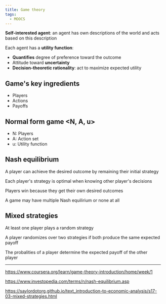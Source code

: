 ```yaml
---
title: Game theory
tags:
  - MOOCS
---
```


**Self-interested agent**: an agent has own descriptions of the world and acts based on this description

Each agent has a **utility function**:

- **Quantifies** degree of preference toward the outcome
- Attitude toward **uncertainty**
- **Decision-theoretic rationality**: act to maximize expected utility

## Game's key ingredients

- Players
- Actions
- Payoffs

## Normal form game <N, A, u>

- N: Players
- A: Action set
- u: Utility function

## Nash equilibrium

A player can achieve the desired outcome by remaining their initial strategy

Each player's strategy is optimal when knowing other player's decisions

Players win because they get their own desired outcomes

A game may have multiple Nash equilirium or none at all

## Mixed strategies

At least one player plays a random strategy

A player randomizes over two strategies if both produce the same expected payoff

The probalities of a player determine the expected payoff of the other player

---

https://www.coursera.org/learn/game-theory-introduction/home/week/1

https://www.investopedia.com/terms/n/nash-equilibrium.asp

https://saylordotorg.github.io/text_introduction-to-economic-analysis/s17-03-mixed-strategies.html
